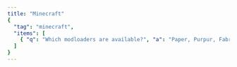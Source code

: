 ```yaml
---
title: "Minecraft"
{
  "tag": "minecraft",
  "items": [
    { "q": "Which modloaders are available?", "a": "Paper, Purpur, Fabric, Forge, Quilt, Waterfall/Velocity via 1-click." }
  ]
}
---
```


